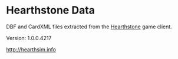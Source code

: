Hearthstone Data
================

DBF and CardXML files extracted from the
[Hearthstone](http://playhearthstone.com) game client.

Version: 1.0.0.4217

http://hearthsim.info
